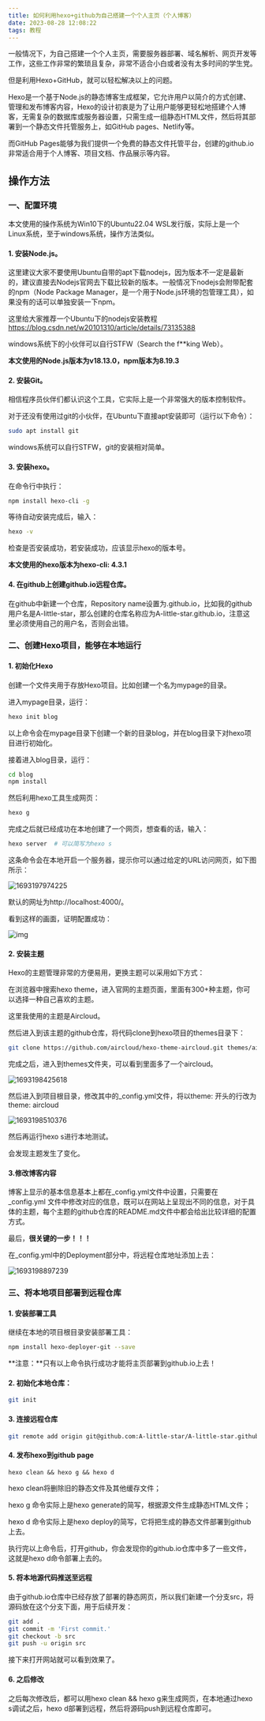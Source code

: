 ```yaml
---
title: 如何利用hexo+github为自己搭建一个个人主页（个人博客）
date: 2023-08-28 12:08:22
tags: 教程
---
```


一般情况下，为自己搭建一个个人主页，需要服务器部署、域名解析、网页开发等工作，这些工作非常的繁琐且复杂，非常不适合小白或者没有太多时间的学生党。

但是利用Hexo+GitHub，就可以轻松解决以上的问题。

Hexo是一个基于Node.js的静态博客生成框架，它允许用户以简介的方式创建、管理和发布博客内容，Hexo的设计初衷是为了让用户能够更轻松地搭建个人博客，无需复杂的数据库或服务器设置，只需生成一组静态HTML文件，然后将其部署到一个静态文件托管服务上，如GitHub pages、Netlify等。

而GitHub Pages能够为我们提供一个免费的静态文件托管平台，创建的github.io非常适合用于个人博客、项目文档、作品展示等内容。



## 操作方法

### 一、配置环境

本文使用的操作系统为Win10下的Ubuntu22.04 WSL发行版，实际上是一个Linux系统，至于windows系统，操作方法类似。

#### 1. 安装Node.js。

这里建议大家不要使用Ubuntu自带的apt下载nodejs，因为版本不一定是最新的，建议直接去Nodejs官网去下载比较新的版本。一般情况下nodejs会附带配套的npm（Node Package Manager，是一个用于Node.js环境的包管理工具），如果没有的话可以单独安装一下npm。

这里给大家推荐一个Ubuntu下的nodejs安装教程 https://blog.csdn.net/w20101310/article/details/73135388

windows系统下的小伙伴可以自行STFW（Search the f**king Web）。

**本文使用的Node.js版本为v18.13.0，npm版本为8.19.3**

#### 2. 安装Git。

相信程序员伙伴们都认识这个工具，它实际上是一个非常强大的版本控制软件。

对于还没有使用过git的小伙伴，在Ubuntu下直接apt安装即可（运行以下命令）：

```bash
sudo apt install git
```

windows系统可以自行STFW，git的安装相对简单。

#### 3. 安装hexo。

在命令行中执行：

```bash
npm install hexo-cli -g
```

等待自动安装完成后，输入：

```bash
hexo -v
```

检查是否安装成功，若安装成功，应该显示hexo的版本号。

**本文使用的hexo版本为hexo-cli: 4.3.1**

#### 4. 在github上创建github.io远程仓库。

在github中新建一个仓库，Repository name设置为<username>.github.io，比如我的github用户名是A-little-star，那么创建的仓库名称应为A-little-star.github.io，注意这里必须使用自己的用户名，否则会出错。

### 二、创建Hexo项目，能够在本地运行

#### 1. 初始化Hexo

创建一个文件夹用于存放Hexo项目。比如创建一个名为mypage的目录。

进入mypage目录，运行：

```bash
hexo init blog
```

以上命令会在mypage目录下创建一个新的目录blog，并在blog目录下对hexo项目进行初始化。

接着进入blog目录，运行：

```bash
cd blog
npm install
```

然后利用hexo工具生成网页：

```bash
hexo g
```

完成之后就已经成功在本地创建了一个网页，想查看的话，输入：

```bash
hexo server  # 可以简写为hexo s
```

这条命令会在本地开启一个服务器，提示你可以通过给定的URL访问网页，如下图所示：

![1693197974225](/img/blog/1693197974225)

默认的网址为http://localhost:4000/。

看到这样的画面，证明配置成功：

 ![img](../img/blog/b26252eb40bc11f27ab2808484f82dd0.png) 

#### 2. 安装主题

Hexo的主题管理非常的方便易用，更换主题可以采用如下方式：

在浏览器中搜索hexo theme，进入官网的主题页面，里面有300+种主题，你可以选择一种自己喜欢的主题。

这里我使用的主题是Aircloud。

然后进入到该主题的github仓库，将代码clone到hexo项目的themes目录下：

```bash
git clone https://github.com/aircloud/hexo-theme-aircloud.git themes/aircloud
```

完成之后，进入到themes文件夹，可以看到里面多了一个aircloud。

![1693198425618](../img/blog/1693198425618.png)

然后进入到项目根目录，修改其中的_config.yml文件，将以theme: 开头的行改为theme: aircloud

![1693198510376](../img/blog/1693198510376.png)

然后再运行hexo s进行本地测试。

会发现主题发生了变化。

#### 3.修改博客内容

博客上显示的基本信息基本上都在_config.yml文件中设置，只需要在 _config.yml 文件中修改对应的信息，既可以在网站上呈现出不同的信息，对于具体的主题，每个主题的github仓库的README.md文件中都会给出比较详细的配置方式。

最后，**很关键的一步！！！**

在_config.yml中的Deployment部分中，将远程仓库地址添加上去：

![1693198897239](/img/blog/1693198897239.png)

### 三、将本地项目部署到远程仓库

#### 1. 安装部署工具

继续在本地的项目根目录安装部署工具：

```bash
npm install hexo-deployer-git --save
```

**注意：**只有以上命令执行成功才能将主页部署到github.io上去！

#### 2. 初始化本地仓库：

```bash
git init
```

#### 3. 连接远程仓库

```bash
git remote add origin git@github.com:A-little-star/A-little-star.github.io.git
```

#### 4. 发布hexo到github page

```
hexo clean && hexo g && hexo d
```

hexo clean将删除旧的静态文件及其他缓存文件；

hexo g 命令实际上是hexo generate的简写，根据源文件生成静态HTML文件；

hexo d 命令实际上是hexo deploy的简写，它将把生成的静态文件部署到github上去。

执行完以上命令后，打开github，你会发现你的github.io仓库中多了一些文件，这就是hexo d命令部署上去的。

#### 5. 将本地源代码推送至远程

由于github.io仓库中已经存放了部署的静态网页，所以我们新建一个分支src，将源码放在这个分支下面，用于后续开发：

```bash
git add .
git commit -m 'First commit.'
git checkout -b src
git push -u origin src
```

接下来打开网站就可以看到效果了。

#### 6. 之后修改

之后每次修改后，都可以用hexo clean && hexo g来生成网页，在本地通过hexo s调试之后，hexo d部署到远程，然后将源码push到远程仓库即可。